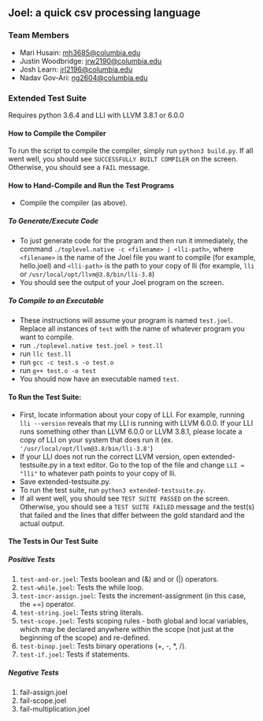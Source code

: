 ## Joel: a quick csv processing language

### Team Members
- Mari Husain: mh3685@columbia.edu 
- Justin Woodbridge: jrw2190@columbia.edu 
- Josh Learn: jrl2196@columbia.edu 
- Nadav Gov-Ari: ng2604@columbia.edu

### Extended Test Suite
Requires python 3.6.4 and LLI with LLVM 3.8.1 or 6.0.0

#### How to Compile the Compiler
To run the script to compile the compiler, simply run ``python3 build.py``. If all went well, you should see ``SUCCESSFULLY BUILT COMPILER`` on the screen. Otherwise, you should see a ``FAIL`` message.

#### How to Hand-Compile and Run the Test Programs
- Compile the compiler (as above).

##### To Generate/Execute Code
- To just generate code for the program and then run it immediately, the command ``./toplevel.native -c <filename> | <lli-path>``, where ``<filename>`` is the name of the Joel file you want to compile (for example, hello.joel) and ``<lli-path>`` is the path to your copy of lli (for example, ``lli`` or ``/usr/local/opt/llvm@3.8/bin/lli-3.8``)
- You should see the output of your Joel program on the screen.

##### To Compile to an Executable
- These instructions will assume your program is named ``test.joel``. Replace all instances of ``test`` with the name of whatever program you want to compile.
- run ``./toplevel.native test.joel > test.ll``
- run ``llc test.ll``
- run ``gcc -c test.s -o test.o``
- run ``g++ test.o -o test``
- You should now have an executable named ``test``.

#### To Run the Test Suite:
- First, locate information about your copy of LLI. For example, running ``lli --version`` reveals that my LLI is running with LLVM 6.0.0. If your LLI runs something other than LLVM 6.0.0 or LLVM 3.8.1, please locate a copy of LLI on your system that does run it (ex. ``'/usr/local/opt/llvm@3.8/bin/lli-3.8'``)
- If your LLI does not run the correct LLVM version, open extended-testsuite.py in a text editor. Go to the top of the file and change ``LLI = "lli"`` to whatever path points to your copy of lli.
- Save extended-testsuite.py.
- To run the test suite, run ``python3 extended-testsuite.py``. 
- If all went well, you should see ``TEST SUITE PASSED`` on the screen. Otherwise, you should see a ``TEST SUITE FAILED`` message and the test(s) that failed and the lines that differ between the gold standard and the actual output.


#### The Tests in Our Test Suite

##### Positive Tests
1. ``test-and-or.joel``: Tests boolean and (&) and or (|) operators.
2. ``test-while.joel``: Tests the while loop. 
3. ``test-incr-assign.joel``: Tests the increment-assignment (in this case, the +=) operator.
4. ``test-string.joel``: Tests string literals.
5. ``test-scope.joel``: Tests scoping rules - both global and local variables, which may be declared anywhere within the scope (not just at the beginning of the scope) and re-defined.
6. ``test-binop.joel``: Tests binary operations (+, -, *, /).
7. ``test-if.joel``: Tests if statements.

##### Negative Tests
1. fail-assign.joel
2. fail-scope.joel
3. fail-multiplication.joel
